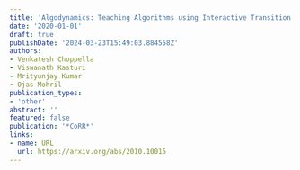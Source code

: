 ```yaml
---
title: 'Algodynamics: Teaching Algorithms using Interactive Transition Systems'
date: '2020-01-01'
draft: true
publishDate: '2024-03-23T15:49:03.884558Z'
authors:
- Venkatesh Choppella
- Viswanath Kasturi
- Mrityunjay Kumar
- Ojas Mohril
publication_types:
- 'other'
abstract: ''
featured: false
publication: '*CoRR*'
links:
- name: URL
  url: https://arxiv.org/abs/2010.10015
---
```


